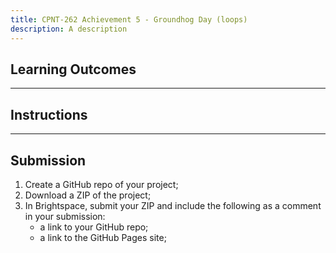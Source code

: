 ```yaml
---
title: CPNT-262 Achievement 5 - Groundhog Day (loops)
description: A description
---
```


## Learning Outcomes

---

## Instructions

---

## Submission
1. Create a GitHub repo of your project;
2. Download a ZIP of the project;
3. In Brightspace, submit your ZIP and include the following as a comment in your submission:
    - a link to your GitHub repo;
    - a link to the GitHub Pages site;